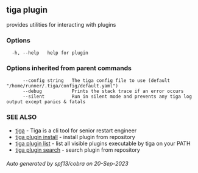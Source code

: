 ## tiga plugin

provides utilities for interacting with plugins

### Options

```
  -h, --help   help for plugin
```

### Options inherited from parent commands

```
      --config string   The tiga config file to use (default "/home/runner/.tiga/config/default.yaml")
      --debug           Prints the stack trace if an error occurs
      --silent          Run in silent mode and prevents any tiga log output except panics & fatals
```

### SEE ALSO

* [tiga](tiga.md)	 - Tiga is a cli tool for senior restart engineer
* [tiga plugin install](tiga_plugin_install.md)	 - install plugin from repository
* [tiga plugin list](tiga_plugin_list.md)	 - list all visible plugins executable by tiga on your PATH
* [tiga plugin search](tiga_plugin_search.md)	 - search plugin from repository

###### Auto generated by spf13/cobra on 20-Sep-2023
